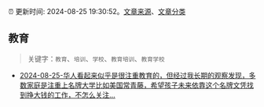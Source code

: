 :alarm_clock: 更新时间: 2024-08-25 19:30:52。[文章来源](/README.md)、[文章分类](/TAGS.md)

## 教育


> 关键字：`教育`、`培训`、`学校`、`教育培训`、`教育学校`



- [2024-08-25-华人看起来似乎是很注重教育的，但经过我长期的观察发现，多数家庭是注重上名牌大学比如美国常青藤，希望孩子未来依靠这个名牌文凭找到挣大钱的工作，不怎么关注...](https://xueqiu.com/6691655012/302289746) 
